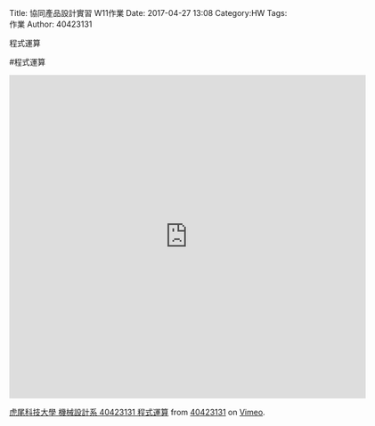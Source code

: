 Title: 協同產品設計實習   W11作業
Date: 2017-04-27 13:08
Category:HW
Tags:作業
Author: 40423131
 

程式運算

<!-- PELICAN_END_SUMMARY -->
#程式運算
<iframe src="https://player.vimeo.com/video/214949752" width="640" height="582" frameborder="0" webkitallowfullscreen mozallowfullscreen allowfullscreen></iframe>
<p><a href="https://vimeo.com/214949752">虎尾科技大學 機械設計系 40423131 程式運算</a> from <a href="https://vimeo.com/user44207151">40423131</a> on <a href="https://vimeo.com">Vimeo</a>.</p>
